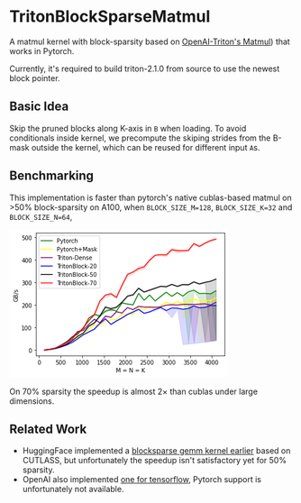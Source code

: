 # TritonBlockSparseMatmul

A matmul kernel with block-sparsity based on [OpenAI-Triton's Matmul](https://github.com/openai/triton/blob/main/python/tutorials/08-experimental-block-pointer.py)) that works in Pytorch.

Currently, it's required to build triton-2.1.0 from source to use the newest block pointer. 

Basic Idea
---
Skip the pruned blocks along K-axis in `B` when loading. To avoid conditionals inside kernel, we precompute the skiping strides from the B-mask outside the kernel, which can be reused for different input `A`s. 

Benchmarking 
---
This implementation is faster than pytorch's native cublas-based matmul on >50% block-sparsity on A100, when `BLOCK_SIZE_M=128`, `BLOCK_SIZE_K=32` and `BLOCK_SIZE_N=64`, 
<p align="left">
  <img src="benchmark.png" />
</p>
On 70% sparsity the speedup is almost 2× than cublas under large dimensions. 

Related Work
---
- HuggingFace implemented a [blocksparse gemm kernel earlier](https://github.com/huggingface/pytorch_block_sparse) based on CUTLASS, but unfortunately the speedup isn't satisfactory yet for 50% sparsity. 
- OpenAI also implemented [one for tensorflow](https://github.com/openai/blocksparse), Pytorch support is unfortunately not available. 
